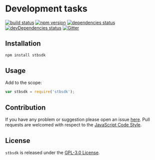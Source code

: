 Development tasks
=================

[![build status](https://img.shields.io/travis/stbsdk/stbsdk.svg?style=flat-square)](https://travis-ci.org/stbsdk/stbsdk)
[![npm version](https://img.shields.io/npm/v/stbsdk.svg?style=flat-square)](https://www.npmjs.com/package/stbsdk)
[![dependencies status](https://img.shields.io/david/stbsdk/stbsdk.svg?style=flat-square)](https://david-dm.org/stbsdk/stbsdk)
[![devDependencies status](https://img.shields.io/david/dev/stbsdk/stbsdk.svg?style=flat-square)](https://david-dm.org/stbsdk/stbsdk?type=dev)
[![Gitter](https://img.shields.io/badge/gitter-join%20chat-blue.svg?style=flat-square)](https://gitter.im/DarkPark/stbsdk)


## Installation ##

```bash
npm install stbsdk
```


## Usage ##

Add to the scope:

```js
var stbsdk = require('stbsdk');
```


## Contribution ##

If you have any problem or suggestion please open an issue [here](https://github.com/stbsdk/stbsdk/issues).
Pull requests are welcomed with respect to the [JavaScript Code Style](https://github.com/DarkPark/jscs).


## License ##

`stbsdk` is released under the [GPL-3.0 License](http://opensource.org/licenses/GPL-3.0).
